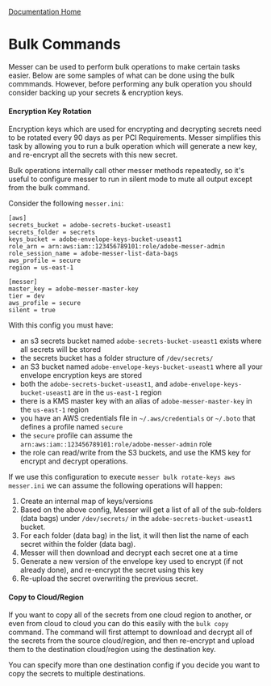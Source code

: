 [Documentation Home](docs.md)

Bulk Commands
==============

Messer can be used to perform bulk operations to make certain tasks easier.  Below are some samples of what can be done
using the bulk commmands.  However, before performing any bulk operation you should consider backing up your secrets & encryption keys.


#### Encryption Key Rotation
Encryption keys which are used for encrypting and decrypting secrets need to be rotated every 90 days as per PCI Requirements.
Messer simplifies this task by allowing you to run a bulk operation which will generate a new key, and re-encrypt all the secrets with this new secret.

Bulk operations internally call other messer methods repeatedly, so it's useful to configure messer to run in silent mode to mute all output except from the bulk command.

Consider the following `messer.ini`:

    [aws]
    secrets_bucket = adobe-secrets-bucket-useast1
    secrets_folder = secrets
    keys_bucket = adobe-envelope-keys-bucket-useast1
    role_arn = arn:aws:iam::123456789101:role/adobe-messer-admin
    role_session_name = adobe-messer-list-data-bags
    aws_profile = secure
    region = us-east-1

    [messer]
    master_key = adobe-messer-master-key
    tier = dev
    aws_profile = secure
    silent = true

With this config you must have:
 - an s3 secrets bucket named `adobe-secrets-bucket-useast1` exists where all secrets will be stored
 - the secrets bucket has a folder structure of `/dev/secrets/`
 - an S3 bucket named `adobe-envelope-keys-bucket-useast1` where all your envelope encryption keys are stored
 - both the `adobe-secrets-bucket-useast1`, and `adobe-envelope-keys-bucket-useast1` are in the `us-east-1` region
 - there is a KMS master key with an alias of `adobe-messer-master-key` in the `us-east-1` region
 - you have an AWS credentials file in `~/.aws/credentials` or `~/.boto` that defines a profile named `secure`
 - the `secure` profile can assume the `arn:aws:iam::123456789101:role/adobe-messer-admin` role
 - the role can read/write from the S3 buckets, and use the KMS key for encrypt and decrypt operations.

If we use this configuration to execute `messer bulk rotate-keys aws messer.ini` we can assume the following operations
will happen:

1. Create an internal map of keys/versions
1. Based on the above config, Messer will get a list of all of the sub-folders (data bags) under `/dev/secrets/` in the `adobe-secrets-bucket-useast1` bucket.
1. For each folder (data bag) in the list, it will then list the name of each secret within the folder (data bag).
1. Messer will then download and decrypt each secret one at a time
1. Generate a new version of the envelope key used to encrypt (if not already done), and re-encrypt the secret using this key
1. Re-upload the secret overwriting the previous secret.

#### Copy to Cloud/Region

If you want to copy all of the secrets from one cloud region to another, or even from cloud to cloud you can do
this easily with the `bulk copy` command.  The command will first attempt to download and decrypt all of the secrets from the source cloud/region, and then re-encrypt and upload them to the destination cloud/region using the destination key.

You can specify more than one destination config if you decide you want to copy the secrets to multiple destinations.
